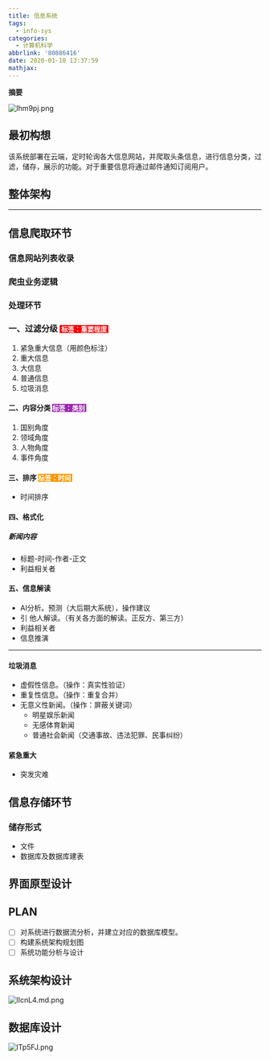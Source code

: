 ```yaml
---
title: 信息系统
tags:
  - info-sys
categories:
  - 计算机科学
abbrlink: '80886416'
date: 2020-01-10 13:37:59
mathjax:
---
```

**摘要**
<!--more-->

![lhm9pj.png](https://s2.ax1x.com/2020/01/10/lhm9pj.png)

## 最初构想

该系统部署在云端，定时轮询各大信息网站，并爬取头条信息，进行信息分类，过滤，储存，展示的功能。对于重要信息将通过邮件通知订阅用户。

## 整体架构



---

## 信息爬取环节

### 信息网站列表收录

### 爬虫业务逻辑

### 处理环节

### 一、过滤分级    <span style="background-color:red;color:white;font-size:13px"> 标签：重要程度 </span>

1. 紧急重大信息（用颜色标注）
2. 重大信息
3. 大信息
4. 普通信息
5. 垃圾消息

#### 二、内容分类     <span style="background-color:#9C27B0;color:white;font-size:13px"> 标签：类别 </span>

1. 国别角度
2. 领域角度
3. 人物角度
4. 事件角度

#### 三、排序    <span style="background-color:#F99800;color:white;font-size:13px"> 标签：时间 </span>

- 时间排序

#### 四、格式化

##### 新闻内容

- 标题-时间-作者-正文
- 利益相关者

#### 五、信息解读

- AI分析。预测（大后期大系统），操作建议
- 引 他人解读。（有关各方面的解读。正反方、第三方）
- 利益相关者
- 信息推演



---

#### 垃圾消息

- 虚假性信息。（操作：真实性验证）
- 重复性信息。（操作：重复合并）
- 无意义性新闻。（操作：屏蔽关键词）
  - 明星娱乐新闻
  - 无感体育新闻
  - 普通社会新闻（交通事故、违法犯罪、民事纠纷）



#### 紧急重大

- 突发灾难

## 信息存储环节

### 储存形式

- 文件
- 数据库及数据库建表



## 界面原型设计

## PLAN

- [ ] 对系统进行数据流分析，并建立对应的数据库模型。
- [ ] 构建系统架构规划图
- [ ] 系统功能分析与设计

## 系统架构设计

![lIcnL4.md.png](https://s2.ax1x.com/2020/01/11/lIcnL4.md.png)

## 数据库设计

![lTp5FJ.png](https://s2.ax1x.com/2020/01/12/lTp5FJ.png)
